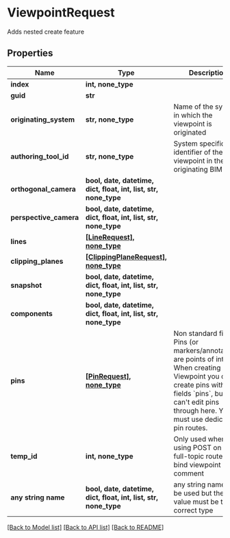 # ViewpointRequest

Adds nested create feature

## Properties
Name | Type | Description | Notes
------------ | ------------- | ------------- | -------------
**index** | **int, none_type** |  | [optional] 
**guid** | **str** |  | [optional] 
**originating_system** | **str, none_type** | Name of the system in which the viewpoint is originated | [optional] 
**authoring_tool_id** | **str, none_type** | System specific identifier of the viewpoint in the originating BIM tool | [optional] 
**orthogonal_camera** | **bool, date, datetime, dict, float, int, list, str, none_type** |  | [optional] 
**perspective_camera** | **bool, date, datetime, dict, float, int, list, str, none_type** |  | [optional] 
**lines** | [**[LineRequest], none_type**](LineRequest.md) |  | [optional] 
**clipping_planes** | [**[ClippingPlaneRequest], none_type**](ClippingPlaneRequest.md) |  | [optional] 
**snapshot** | **bool, date, datetime, dict, float, int, list, str, none_type** |  | [optional] 
**components** | **bool, date, datetime, dict, float, int, list, str, none_type** |  | [optional] 
**pins** | [**[PinRequest], none_type**](PinRequest.md) | Non standard field. Pins (or markers/annotations) are points of interest. When creating a Viewpoint you can create pins with the fields &#x60;pins&#x60;, but you can&#39;t edit pins through here. You must use dedicated pin routes. | [optional] 
**temp_id** | **int, none_type** | Only used when using POST on the full-topic route to bind viewpoint with comment | [optional] 
**any string name** | **bool, date, datetime, dict, float, int, list, str, none_type** | any string name can be used but the value must be the correct type | [optional]

[[Back to Model list]](../README.md#documentation-for-models) [[Back to API list]](../README.md#documentation-for-api-endpoints) [[Back to README]](../README.md)



